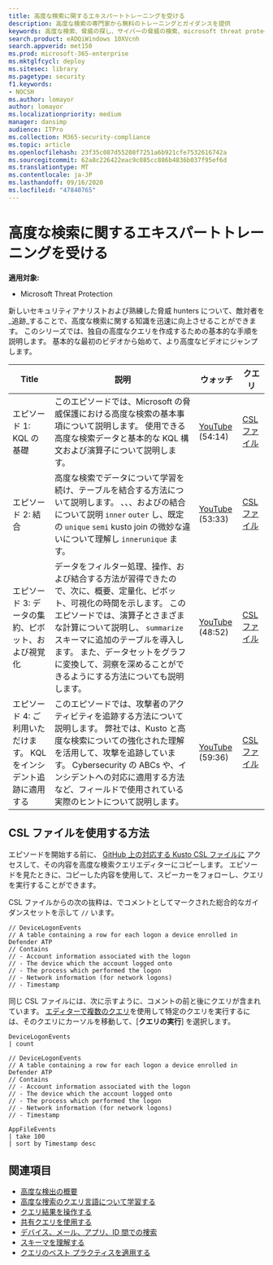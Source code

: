 ```yaml
---
title: 高度な検索に関するエキスパートトレーニングを受ける
description: 高度な検索の専門家から無料のトレーニングとガイダンスを提供
keywords: 高度な検索、脅威の探し、サイバーの脅威の検索、microsoft threat protection、microsoft 365、mtp、m365、検索、クエリ、言語、トレーニング、シナリオ、高度な操作、ビデオ、ステップバイステップ
search.product: eADQiWindows 10XVcnh
search.appverid: met150
ms.prod: microsoft-365-enterprise
ms.mktglfcycl: deploy
ms.sitesec: library
ms.pagetype: security
f1.keywords:
- NOCSH
ms.author: lomayor
author: lomayor
ms.localizationpriority: medium
manager: dansimp
audience: ITPro
ms.collection: M365-security-compliance
ms.topic: article
ms.openlocfilehash: 23f35c087d55208f7251a6b921cfe7532616742a
ms.sourcegitcommit: 62a8c226422eac9c085cc886b4836b037f95ef6d
ms.translationtype: MT
ms.contentlocale: ja-JP
ms.lasthandoff: 09/16/2020
ms.locfileid: "47840765"
---
```

# <a name="get-expert-training-on-advanced-hunting"></a>高度な検索に関するエキスパートトレーニングを受ける

**適用対象:**
- Microsoft Threat Protection

新しいセキュリティアナリストおよび熟練した脅威 hunters について、敵対者を _追跡_することで、高度な検索に関する知識を迅速に向上させることができます。 このシリーズでは、独自の高度なクエリを作成するための基本的な手順を説明します。 基本的な最初のビデオから始めて、より高度なビデオにジャンプします。


| Title | 説明 | ウォッチ | クエリ | 
|--|--|--|--|
| エピソード 1: KQL の基礎 | このエピソードでは、Microsoft の脅威保護における高度な検索の基本事項について説明します。 使用できる高度な検索データと基本的な KQL 構文および演算子について説明します。 | [YouTube](https://youtu.be/0D9TkGjeJwM?t=351) (54:14) | [CSL ファイル](https://github.com/microsoft/Microsoft-threat-protection-Hunting-Queries/blob/master/Webcasts/TrackingTheAdversary/Episode%201%20-%20KQL%20Fundamentals.csl) |
| エピソード 2: 結合 | 高度な検索でデータについて学習を続け、テーブルを結合する方法について説明します。 、、、およびの結合について説明 `inner` `outer` し、既定の `unique` `semi` kusto join の微妙な違いについて理解し `innerunique` ます。 | [YouTube](https://youtu.be/LMrO6K5TWOU?t=297) (53:33) | [CSL ファイル](https://github.com/microsoft/Microsoft-threat-protection-Hunting-Queries/blob/master/Webcasts/TrackingTheAdversary/Episode%202%20-%20Joins.csl) |
| エピソード 3: データの集約、ピボット、および視覚化 | データをフィルター処理、操作、および結合する方法が習得できたので、次に、概要、定量化、ピボット、可視化の時間を示します。 このエピソードでは、演算子とさまざまな計算について説明し、 `summarize` スキーマに追加のテーブルを導入します。 また、データセットをグラフに変換して、洞察を深めることができるようにする方法についても説明します。 | [YouTube](https://youtu.be/UKnk9U1NH6Y?t=296) (48:52) | [CSL ファイル](https://github.com/microsoft/Microsoft-threat-protection-Hunting-Queries/blob/master/Webcasts/TrackingTheAdversary/Episode%203%20-%20Summarizing%2C%20Pivoting%2C%20and%20Joining.csl) |
| エピソード 4: ご利用いただけます。 KQL をインシデント追跡に適用する | このエピソードでは、攻撃者のアクティビティを追跡する方法について説明します。 弊社では、Kusto と高度な検索についての強化された理解を活用して、攻撃を追跡しています。 Cybersecurity の ABCs や、インシデントへの対応に適用する方法など、フィールドで使用されている実際のヒントについて説明します。 | [YouTube](https://youtu.be/2EUxOc_LNd8?t=291) (59:36) | [CSL ファイル](https://github.com/microsoft/Microsoft-threat-protection-Hunting-Queries/blob/master/Webcasts/TrackingTheAdversary/Episode%204%20-%20Lets%20Hunt.csl)

## <a name="how-to-use-the-csl-file"></a>CSL ファイルを使用する方法
エピソードを開始する前に、 [GitHub 上の対応する Kusto CSL ファイルに](https://github.com/microsoft/Microsoft-threat-protection-Hunting-Queries/tree/master/Webcasts/TrackingTheAdversary) アクセスして、その内容を高度な検索クエリエディターにコピーします。 エピソードを見たときに、コピーした内容を使用して、スピーカーをフォローし、クエリを実行することができます。 

CSL ファイルからの次の抜粋は、でコメントとしてマークされた総合的なガイダンスセットを示して `//` います。

```kusto
// DeviceLogonEvents
// A table containing a row for each logon a device enrolled in Defender ATP
// Contains
// - Account information associated with the logon
// - The device which the account logged onto
// - The process which performed the logon
// - Network information (for network logons)
// - Timestamp
```

同じ CSL ファイルには、次に示すように、コメントの前と後にクエリが含まれています。 [エディターで複数のクエリ](advanced-hunting-query-language.md#work-with-multiple-queries-in-the-editor)を使用して特定のクエリを実行するには、そのクエリにカーソルを移動して、[**クエリの実行**] を選択します。   

```kusto
DeviceLogonEvents
| count

// DeviceLogonEvents
// A table containing a row for each logon a device enrolled in Defender ATP
// Contains
// - Account information associated with the logon
// - The device which the account logged onto
// - The process which performed the logon
// - Network information (for network logons)
// - Timestamp

AppFileEvents
| take 100
| sort by Timestamp desc
```
     
## <a name="related-topics"></a>関連項目
- [高度な検出の概要](advanced-hunting-overview.md)
- [高度な捜索のクエリ言語について学習する](advanced-hunting-query-language.md)
- [クエリ結果を操作する](advanced-hunting-query-results.md)
- [共有クエリを使用する](advanced-hunting-shared-queries.md)
- [デバイス、メール、アプリ、ID 間での捜索](advanced-hunting-query-emails-devices.md)
- [スキーマを理解する](advanced-hunting-schema-tables.md)
- [クエリのベスト プラクティスを適用する](advanced-hunting-best-practices.md)